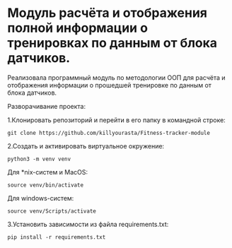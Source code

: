 # Модуль расчёта и отображения полной информации о тренировках по данным от блока датчиков.

Реализовала программный модуль по методологии ООП для расчёта и отображения информации
о прошедшей тренировке по данным от блока датчиков.

Разворачивание проекта:

1.Клонировать репозиторий и перейти в его папку в командной строке:

```git clone https://github.com/killyourasta/Fitness-tracker-module``` 

2.Cоздать и активировать виртуальное окружение:

```python3 -m venv venv```

Для *nix-систем и MacOS:

```source venv/bin/activate```

Для windows-систем:

```source venv/Scripts/activate```

3.Установить зависимости из файла requirements.txt:

```pip install -r requirements.txt```
